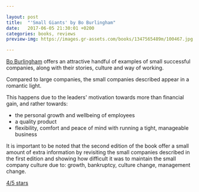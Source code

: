 ```yaml
---

layout: post
title:  "'Small Giants' by Bo Burlingham"
date:   2017-06-05 21:30:01 +0200
categories: books, reviews
preview-img: https://images.gr-assets.com/books/1347565489m/100467.jpg

---
```


[Bo Burlingham][small-giants-website] offers an attractive handful of examples of small successful companies, along with their stories, culture and way of working.

Compared to large companies, the small companies described appear in a romantic light.

This happens due to the leaders' motivation towards more than financial gain, and rather towards:
- the personal growth and wellbeing of employees
- a quality product
- flexibility, comfort and peace of mind with running a tight, manageable business

It is important to be noted that the second edition of the book offer a small amount of extra information by revisiting the small companies described in the first edition and showing how difficult it was to maintain the small company culture due to: growth, bankruptcy, culture change, management change.

[4/5 stars][small-giants-goodreads-review]



[small-giants-website]: http://www.smallgiantsbook.com/bio.html

[small-giants-goodreads-book-cover]: https://images.gr-assets.com/books/1347565489m/100467.jpg

[small-giants-goodreads-review]: https://www.goodreads.com/review/show/1307634753
